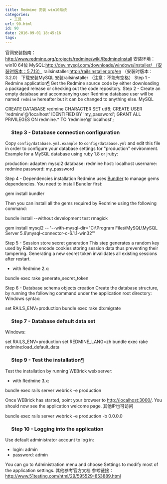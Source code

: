 ```yaml
---
title: Redmine 安装 win10系统
categories:
  - 工具
url: 90.html
id: 90
date: 2016-09-01 18:45:16
tags:
---
```


官网安装指南：http://www.redmine.org/projects/redmine/wiki/RedmineInstall 安装环境：win10 64位 MySQL:http://dev.mysql.com/downloads/windows/installer/ （安装时版本：5.7.13） railsinstaller:http://railsinstaller.org/en （安装时版本：3.2.0） 下载安装MySQL 安装railsinstaller （注意：不能有空格） Step 1 - Redmine application[¶](http://www.redmine.org/projects/redmine/wiki/RedmineInstall#Step-1-Redmine-application) Get the Redmine source code by either downloading a packaged release or checking out the code repository. Step 2 - Create an empty database and accompanying user Redmine database user will be named `redmine` hereafter but it can be changed to anything else. MySQL

CREATE DATABASE redmine CHARACTER SET utf8;
CREATE USER 'redmine'@'localhost' IDENTIFIED BY 'my_password';
GRANT ALL PRIVILEGES ON redmine.* TO 'redmine'@'localhost';

###      Step 3 - Database connection configuration

Copy `config/database.yml.example` to `config/database.yml` and edit this file in order to configure your database settings for "production" environment. Example for a MySQL database using ruby 1.8 or jruby:

production:
  adapter: mysql2
  database: redmine
  host: localhost
  username: redmine
  password: my_password

Step 4 - Dependencies installation Redmine uses [Bundler](http://gembundler.com/) to manage gems dependencies. You need to install Bundler first:

gem install bundler

Then you can install all the gems required by Redmine using the following command:

bundle install --without development test rmagick

gem install mysql2 -- '--with-mysql-dir="C:\\Program Files\\MySQL\\MySQL Server 5.6\\mysql-connector-c-6.1.1-win32"'

Step 5 - Session store secret generation This step generates a random key used by Rails to encode cookies storing session data thus preventing their tampering. Generating a new secret token invalidates all existing sessions after restart.

*   with Redmine 2.x:

bundle exec rake generate\_secret\_token

Step 6 - Database schema objects creation Create the database structure, by running the following command under the application root directory: Windows syntax:

set RAILS_ENV=production
bundle exec rake db:migrate

###      Step 7 - Database default data set

Windows:

set RAILS_ENV=production
set REDMINE_LANG=zh
bundle exec rake redmine:load\_default\_data

###      Step 9 - Test the installation[¶](http://www.redmine.org/projects/redmine/wiki/RedmineInstall#Step-9-Test-the-installation)

Test the installation by running WEBrick web server:

*   with Redmine 3.x:

bundle exec rails server webrick -e production

Once WEBrick has started, point your browser to [http://localhost:3000/](http://localhost:3000/). You should now see the application welcome page. 其他IP也可访问

bundle exec rails server webrick -e production -b 0.0.0.0

###      Step 10 - Logging into the application

Use default administrator account to log in:

*   login: admin
*   password: admin

You can go to Administration menu and choose Settings to modify most of the application settings. 其他参考官方文档 参考链接：http://www.51testing.com/html/29/595529-853889.html